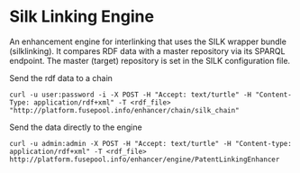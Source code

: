 Silk Linking Engine
=================

An enhancement engine for interlinking that uses the SILK wrapper bundle (silklinking). It compares RDF data with a 
master repository via its SPARQL endpoint. The master (target) repository is set in the SILK configuration file.

Send the rdf data to a chain

    curl -u user:password -i -X POST -H "Accept: text/turtle" -H "Content-Type: application/rdf+xml" -T <rdf_file> "http://platform.fusepool.info/enhancer/chain/silk_chain"
    

Send the data directly to the engine

    curl -u admin:admin -X POST -H "Accept: text/turtle" -H "Content-type: application/rdf+xml" -T <rdf_file> http://platform.fusepool.info/enhancer/engine/PatentLinkingEnhancer
